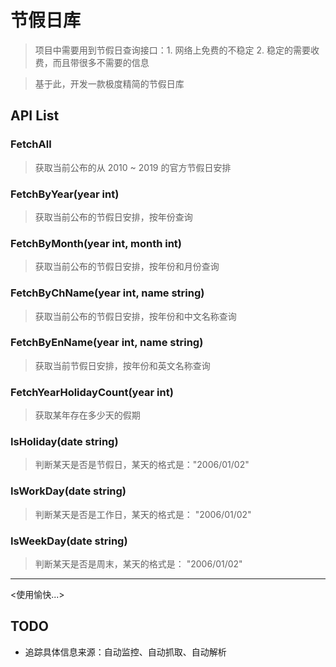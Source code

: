 # 节假日库

> 项目中需要用到节假日查询接口：1. 网络上免费的不稳定 2. 稳定的需要收费，而且带很多不需要的信息

> 基于此，开发一款极度精简的节假日库


## API List

###  FetchAll
> 获取当前公布的从 2010 ~ 2019 的官方节假日安排

### FetchByYear(year int)
> 获取当前公布的节假日安排，按年份查询

### FetchByMonth(year int, month int)
> 获取当前公布的节假日安排，按年份和月份查询
### FetchByChName(year int, name string)
> 获取当前公布的节假日安排，按年份和中文名称查询
### FetchByEnName(year int, name string)
> 获取当前节假日安排，按年份和英文名称查询
### FetchYearHolidayCount(year int)
> 获取某年存在多少天的假期
### IsHoliday(date string)
> 判断某天是否是节假日，某天的格式是："2006/01/02"
### IsWorkDay(date string)
> 判断某天是否是工作日，某天的格式是： "2006/01/02"
### IsWeekDay(date string)
> 判断某天是否是周末，某天的格式是： "2006/01/02"

---
<使用愉快...>

## TODO

- 追踪具体信息来源：自动监控、自动抓取、自动解析
